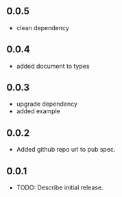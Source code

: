 ## 0.0.5

* clean dependency

## 0.0.4

* added document to types
  
## 0.0.3

* upgrade dependency
* added example
  
## 0.0.2

* Added github repo url to pub spec.

## 0.0.1

* TODO: Describe initial release.

